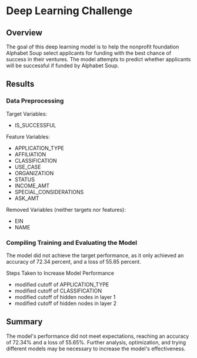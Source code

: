 # Deep Learning Challenge

## Overview
The goal of this deep learning model is to help the nonprofit foundation Alphabet Soup select applicants for funding with the best chance of success in their ventures. The model attempts to predict whether applicants will be successful if funded by Alphabet Soup.

## Results

### Data Preprocessing
Target Variables:
- IS_SUCCESSFUL

Feature Variables:
- APPLICATION_TYPE
- AFFILIATION
- CLASSIFICATION
- USE_CASE
- ORGANIZATION
- STATUS
- INCOME_AMT
- SPECIAL_CONSIDERATIONS
- ASK_AMT 

Removed Variables (neither targets nor features):
- EIN
- NAME

### Compiling Training and Evaluating the Model

The model did not achieve the target performance, as it only achieved an accuracy of 72.34 percent, and a loss of 55.65 percent.

Steps Taken to Increase Model Performance
- modified cutoff of APPLICATION_TYPE
- modified cutoff of CLASSIFICATION
- modified cutoff of hidden nodes in layer 1
- modified cutoff of hidden nodes in layer 2

## Summary
The model's performance did not meet expectations, reaching an accuracy of 72.34% and a loss of 55.65%. Further analysis, optimization, and trying different models may be necessary to increase the model's effectiveness.
